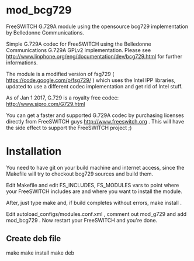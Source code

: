 mod_bcg729
==========

FreeSWITCH G.729A module using the opensource bcg729 implementation by Belledonne Communications.

Simple G.729A codec for FreeSWITCH using the Belledonne Communications G.729A GPLv2 implementation.
Please see http://www.linphone.org/eng/documentation/dev/bcg729.html for further informations.

The module is a modified version of fsg729 ( https://code.google.com/p/fsg729/ ) which
uses the Intel IPP libraries, updated to use a different codec implementation and get rid of Intel stuff.

As of Jan 1 2017, G.729 is a royalty free codec: http://www.sipro.com/G729.html

You can get a faster and supported G.729A codec by purchasing licenses
directly from FreeSWITCH guys http://www.freeswitch.org .
This will have the side effect to support the FreeSWITCH project ;)

Installation
============
You need to have git on your build machine and internet access, since
the Makefile will try to checkout bcg729 sources and build them.

Edit Makefile and edit FS_INCLUDES, FS_MODULES vars to point where
your FreeSWITCH includes are and where you want to install the module.

After, just type make and, if build completes without errors, make install .

Edit autoload_configs/modules.conf.xml , comment out mod_g729 and add mod_bcg729 .
Now restart your FreeSWITCH and you're done.

## Create deb file

make
make install
make deb
